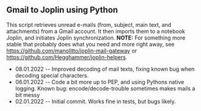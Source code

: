 ## Gmail to Joplin using Python
This script retrieves unread e-mails (from, subject, main text, and attachments) from a Gmail account. It then imports them to a notebook Joplin, and initiates Joplin synchronization. **NOTE:** For something more stable that probably does what you need and more right away, see https://github.com/manolitto/joplin-mail-gateway or https://github.com/Hegghammer/joplin-helpers.

- 08.01.2022 -- Improved decoding of mail texts, fixing known bug when decoding special characters.
- 06.01.2022 -- Code a bit more up to PEP, and using Pythons native logging. Known bug: encode/decode-trouble sometimes makes mails a bit messy
- 02.01.2022 -- Initial commit. Works fine in tests, but bugs likely. 
